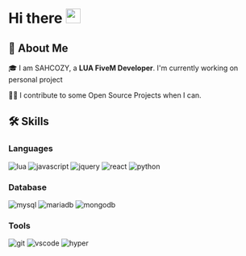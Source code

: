 # Hi there <img src="https://media.giphy.com/media/hvRJCLFzcasrR4ia7z/giphy.gif" width="29px" height="29px">

## 🚀 About Me

🎓 I am SAHCOZY, a **LUA FiveM Developer**. I'm currently working on personal project

👨‍💻 I contribute to some Open Source Projects when I can.

## 🛠️ Skills

### Languages
![lua](https://img.shields.io/badge/Lua-2C2D72?style=for-the-badge&logo=lua&logoColor=white)
![javascript](https://img.shields.io/badge/JavaScript-F7DF1E?style=for-the-badge&logo=javascript&logoColor=black)
![jquery](https://img.shields.io/badge/jQuery-0769AD?style=for-the-badge&logo=jquery&logoColor=white)
![react](https://img.shields.io/badge/React-0769AD?style=for-the-badge&logo=react&logoColor=white)
![python](https://img.shields.io/badge/Python-3776AB?style=for-the-badge&logo=python&logoColor=white)

### Database
![mysql](https://img.shields.io/badge/MySQL-005C84?style=for-the-badge&logo=mysql&logoColor=white)
![mariadb](https://img.shields.io/badge/MariaDB-003545?style=for-the-badge&logo=mariadb&logoColor=white)
![mongodb](https://img.shields.io/badge/MongoDB-4EA94B?style=for-the-badge&logo=mongodb&logoColor=white)

### Tools
![git](https://img.shields.io/badge/GIT-E44C30?style=for-the-badge&logo=git&logoColor=white)
![vscode](https://img.shields.io/badge/Visual_Studio_Code-0078D4?style=for-the-badge&logo=visual%20studio%20code&logoColor=white)
![hyper](https://img.shields.io/badge/Hyper-000000?style=for-the-badge&logo=hyper&logoColor=white)
